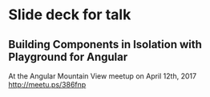 # Slide deck for talk

## Building Components in Isolation with Playground for Angular 
At the Angular Mountain View meetup on April 12th, 2017
<http://meetu.ps/386fnp>
